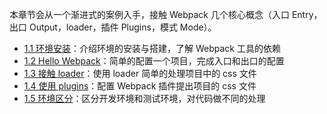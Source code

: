 本章节会从一个渐进式的案例入手，接触 Webpack 几个核心概念（入口 Entry，出口 Output，loader，插件 Plugins，模式 Mode）。

* [1.1 环境安装](/di-yi-zhang-ru-men-pei-zhi/1-1-huan-jing-an-zhuang.md)：介绍环境的安装与搭建，了解 Webpack 工具的依赖
* [1.2 Hello Webpack](/di-yi-zhang-ru-men-pei-zhi/1-2-hello-webpack.md)：简单的配置一个项目，完成入口和出口的配置
* [1.3 接触 loader](/di-yi-zhang-ru-men-pei-zhi/1-3-jie-chu-loader.md)：使用 loader 简单的处理项目中的 css 文件
* [1.4 使用 plugins](/di-yi-zhang-ru-men-pei-zhi/1-4-shi-yong-plugins.md)：配置 Webpack 插件提出项目的 css 文件
* [1.5 环境区分](/di-yi-zhang-ru-men-pei-zhi/1-5-huan-jing-qu-fen)：区分开发环境和测试环境，对代码做不同的处理